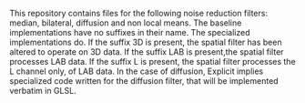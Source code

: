 This repository contains files for the following noise reduction filters: median, bilateral, diffusion and non local means. The baseline implementations have no suffixes in their name. The specialized implementations do.
If the suffix 3D is present, the spatial filter has been altered to operate on 3D data. If the suffix LAB is present,the spatial filter processes LAB data. If the suffix L is present, the spatial filter processes the L channel only, of LAB data. In the case of diffusion, Explicit implies specialized code written for the diffusion filter, that will be implemented verbatim in GLSL.
